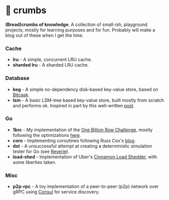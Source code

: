 # 🍞 crumbs

**(Bread)crumbs of knowledge**. A collection of small-ish, playground projects; mostly for learning purposes and for fun. Probably will make a blog out of these when I get the time.

### Cache

-   **lru** - A simple, concurrent LRU cache.
-   **sharded lru** - A sharded LRU cache.

### Database

-   **keg** - A simple no-dependency disk-based key-value store, based on [Bitcask](https://github.com/basho/bitcask).
-   **lsm** - A basic LSM-tree based key-value store, built mostly from scratch and performs ok. Inspired in part by this well-written [post](https://artem.krylysov.com/blog/2023/04/19/how-rocksdb-works/).

### Go

-   **1brc** - My implementation of the [One Billion Row Challenge](https://www.morling.dev/blog/one-billion-row-challenge/), mostly following the optimizations [here](https://benhoyt.com/writings/go-1brc/).
-   **coro** - Implementing coroutines following Russ Cox's [blog](https://research.swtch.com/coro).
-   **dst** - A unsuccessful attempt at creating a deterministic simulation tester for Go (see [Reverie](https://github.com/facebookexperimental/reverie)).
-   **load-shed** - Implementation of Uber's [Cinnamon Load Shedder](https://www.uber.com/blog/cinnamon-using-century-old-tech-to-build-a-mean-load-shedder/?uclick_id=0f04f49d-7cb2-4574-b24f-0fafec19a257), with some liberties taken.

### Misc

-   **p2p-rpc** - A toy implementation of a peer-to-peer (p2p) network over gRPC using [Consul](https://github.com/hashicorp/consul) for service discovery.
